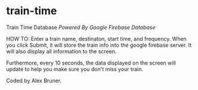 # train-time

Train Time Database *Powered By Google Firebase Database*

HOW TO:
Enter a train name, destinaton, start time, and frequency.
When you click Submit, it will store the train info into the google firebase server.
It will also display all information to the screen.

Furthermore, every 10 seconds, the data displayed on the screen will update to help you make sure you don't miss your train.

Coded by Alex Bruner.
